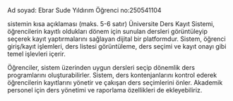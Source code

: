 Ad soyad: Ebrar Sude Yıldırım
Öğrenci no:250541104

sistemin kısa açıklaması (maks. 5-6 satır)
Üniversite Ders Kayıt Sistemi, öğrencilerin kayıtlı oldukları dönem için sunulan dersleri görüntüleyip seçerek kayıt yaptırmalarını sağlayan dijital bir platformdur. Sistem, öğrenci giriş/kayıt işlemleri, ders listesi görüntüleme, ders seçimi ve kayıt onayı gibi temel işlevleri içerir.

Öğrenciler, sistem üzerinden uygun dersleri seçip dönemlik ders programlarını oluşturabilirler. Sistem, ders kontenjanlarını kontrol ederek öğrencilerin kayıtlarını yönetir ve çakışan ders seçimlerini önler. Akademik personel için ders yönetimi ve raporlama özellikleri de ekleyebiliriz.
